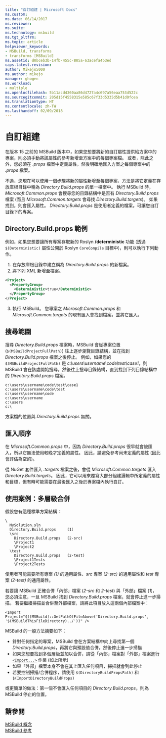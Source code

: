 ```yaml
---
title: "自訂組建 | Microsoft Docs"
ms.custom: 
ms.date: 06/14/2017
ms.reviewer: 
ms.suite: 
ms.technology: msbuild
ms.tgt_pltfrm: 
ms.topic: article
helpviewer_keywords:
- MSBuild, transforms
- transforms [MSBuild]
ms.assetid: d0bceb3b-14fb-455c-805a-63acefa4b3ed
caps.latest.revision: 
author: Mikejo5000
ms.author: mikejo
manager: ghogen
ms.workload:
- multiple
ms.openlocfilehash: 5b11acd4360aa86d4727a4c697a56eaa753d522c
ms.sourcegitcommit: 205d15f4558315e585c67f33d5335d5b41d0fcea
ms.translationtype: HT
ms.contentlocale: zh-TW
ms.lasthandoff: 02/09/2018
---
```

# <a name="customize-your-build"></a>自訂組建
在版本 15 之前的 MSBuild 版本中，如果您想要將新的自訂屬性提供給方案中的專案，則必須手動將該屬性的參考新增至方案中的每個專案檔。 或者，除此之外，您必須在 *.props* 檔案中定義屬性，然後明確地匯入方案之每個專案中的 *.props* 檔案。

不過，您現在可以使用一個步驟將新的屬性新增至每個專案，方法是將它定義在存放庫根目錄中稱為 *Directory.Build.props* 的單一檔案中。 執行 MSBuild 時，*Microsoft.Common.props* 會搜尋您的目錄結構中是否有 *Directory.Build.props* 檔案 (而且 *Microsoft.Common.targets* 會尋找 *Directory.Build.targets*)。 如果找到，則會匯入屬性。 *Directory.Build.props* 是使用者定義的檔案，可讓您自訂目錄下的專案。

## <a name="directorybuildprops-example"></a>Directory.Build.props 範例
例如，如果您想要讓所有專案存取新的 Roslyn **/deterministic** 功能 (透過 `$(Deterministic)` 屬性公開於 Roslyn `CoreCompile` 目標中)，則可以執行下列動作。

1. 在存放庫根目錄中建立稱為 *Directory.Build.props* 的新檔案。
2. 將下列 XML 新增至檔案。

  ```xml
  <Project>
    <PropertyGroup>
      <Deterministic>true</Deterministic>
    </PropertyGroup>
  </Project>
  ```
3. 執行 MSBuild。 您專案之 *Microsoft.Common.props* 和 *Microsoft.Common.targets* 的現有匯入會找到檔案，並將它匯入。

## <a name="search-scope"></a>搜尋範圍
搜尋 *Directory.Build.props* 檔案時，MSBuild 會從專案位置 (`$(MSBuildProjectFullPath)`) 往上逐步瀏覽目錄結構，並在找到 *Directory.Build.props* 檔案之後停止。 例如，如果您的 `$(MSBuildProjectFullPath)` 是 *c:\users\username\code\test\case1*，則 MSBuild 會在該處開始搜尋，然後往上搜尋目錄結構，直到找到下列目錄結構中的 *Directory.Build.props* 檔案。

```
c:\users\username\code\test\case1
c:\users\username\code\test
c:\users\username\code
c:\users\username
c:\users
c:\
```
方案檔的位置與 *Directory.Build.props* 無關。

## <a name="import-order"></a>匯入順序

在 *Microsoft.Common.props* 中，因為 *Directory.Build.props* 很早就會被匯入，所以它無法使用較晚才定義的屬性。 因此，請避免參考尚未定義的屬性 (因此會評估為空的)。

從 NuGet 套件匯入 *.targets* 檔案之後，會從 *Microsoft.Common.targets* 匯入 *Directory.Build.targets*。 因此，它可以用來覆寫大部分組建邏輯中所定義的屬性和目標，但有時可能需要在最後匯入之後於專案檔內執行自訂。

## <a name="use-case-multi-level-merging"></a>使用案例：多層級合併

假設您有這種標準方案結構：

````
\
  MySolution.sln
  Directory.Build.props     (1)
  \src
    Directory.Build.props   (2-src)
    \Project1
    \Project2
  \test
    Directory.Build.props   (2-test)
    \Project1Tests
    \Project2Tests
````

使用者可能需要所有專案 *(1)* 的通用屬性、*src* 專案 *(2-src)* 的通用屬性和 *test* 專案 *(2-test)* 的通用屬性。

若要讓 MSBuild 正確合併「內部」檔案 (*2-src* 和 *2-test*) 與「外部」檔案 (*1*)，您必須注意，一旦 MSBuild 找到 *Directory.Build.props* 檔案，就會停止進一步掃描。 若要繼續掃描並合併至外部檔案，請將此項目放入這兩個內部檔案中：

`<Import Project="$([MSBuild]::GetPathOfFileAbove('Directory.Build.props', '$(MSBuildThisFileDirectory)../'))" />`

MSBuild 的一般方法摘要如下：

- 針對任何指定的專案，MSBuild 會在方案結構中向上尋找第一個 *Directory.Build.props*，再將它與預設值合併，然後停止進一步掃描
- 如果您想要找到多個層級並加以合併，請從「內部」檔案對「外部」檔案進行 [`<Import...>`](../msbuild/property-functions.md#msbuild-getpathoffileabove) 作業 (如上所示)
- 如果「外部」檔案本身不會在其上匯入任何項目，掃描就會到此停止
- 若要控制掃描/合併程序，請使用 `$(DirectoryBuildPropsPath)` 和 `$(ImportDirectoryBuildProps)`

或更簡單的做法：第一個不會匯入任何項目的 *Directory.Build.props*，則為 MSBuild 停止的位置。

## <a name="see-also"></a>請參閱  
 [MSBuild 概念](../msbuild/msbuild-concepts.md)   
 [MSBuild 參考](../msbuild/msbuild-reference.md)   
